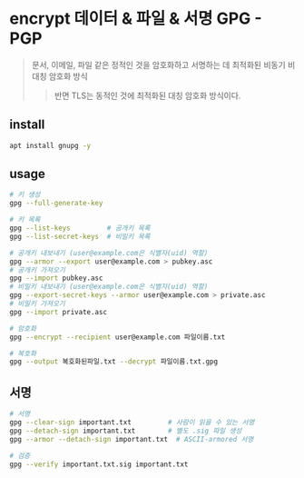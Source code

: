 # encrypt 데이터 & 파일 & 서명 GPG - PGP

> 문서, 이메일, 파일 같은 정적인 것을 암호화하고 서명하는 데 최적화된 비동기 비대칭 암호화 방식
>
> > 반면 TLS는 동적인 것에 최적화된 대칭 암호화 방식이다.

## install

```sh
apt install gnupg -y
```

## usage

```sh
# 키 생성
gpg --full-generate-key

# 키 목록
gpg --list-keys         # 공개키 목록
gpg --list-secret-keys  # 비밀키 목록

# 공개키 내보내기 (user@example.com은 식별자(uid) 역할)
gpg --armor --export user@example.com > pubkey.asc
# 공개키 가져오기
gpg --import pubkey.asc
# 비밀키 내보내기 (user@example.com은 식별자(uid) 역할)
gpg --export-secret-keys --armor user@example.com > private.asc
# 비밀키 가져오기
gpg --import private.asc

# 암호화
gpg --encrypt --recipient user@example.com 파일이름.txt

# 복호화
gpg --output 복호화된파일.txt --decrypt 파일이름.txt.gpg
```

## 서명

```sh
# 서명
gpg --clear-sign important.txt         # 사람이 읽을 수 있는 서명
gpg --detach-sign important.txt        # 별도 .sig 파일 생성
gpg --armor --detach-sign important.txt  # ASCII-armored 서명

# 검증
gpg --verify important.txt.sig important.txt


```
